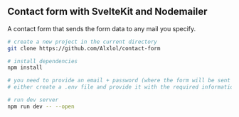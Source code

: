## Contact form with SvelteKit and Nodemailer

A contact form that sends the form data to any mail you specify.

```bash
# create a new project in the current directory
git clone https://github.com/Alxlol/contact-form

# install dependencies
npm install

# you need to provide an email + password (where the form will be sent too and from)
# either create a .env file and provide it with the required information or just fill it out manually in the +page.server.ts file

# run dev server
npm run dev -- --open
```
